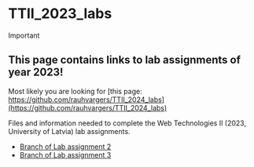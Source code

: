 # TTII_2023_labs

> [!IMPORTANT]
> ## This page contains links to lab assignments of year 2023!
> Most likely you are looking for [this page: https://github.com/rauhvargers/TTII_2024_labs](https://github.com/rauhvargers/TTII_2024_labs)

Files and information needed to complete the Web Technologies II (2023, University of Latvia) lab assignments.

  - [Branch of Lab assignment 2](https://github.com/rauhvargers/TTII_2023_labs/tree/Lab2)
  - [Branch of Lab assignment 3](https://github.com/rauhvargers/TTII_2023_labs/tree/Lab3)
